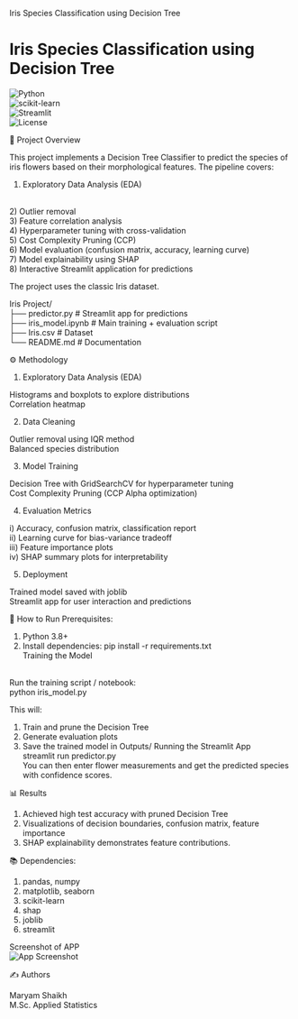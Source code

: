 Iris Species Classification using Decision Tree
<br>
# Iris Species Classification using Decision Tree  

![Python](https://img.shields.io/badge/Python-3.8%2B-blue) 
<br>
![scikit-learn](https://img.shields.io/badge/scikit--learn-ML-orange)  
![Streamlit](https://img.shields.io/badge/Streamlit-App-brightgreen)  
![License](https://img.shields.io/badge/License-MIT-yellow)  


📌 Project Overview

This project implements a Decision Tree Classifier to predict the species of iris flowers based on their morphological features. The pipeline covers:

1) Exploratory Data Analysis (EDA)
<br>
2) Outlier removal
<br>
3) Feature correlation analysis
<br>
4) Hyperparameter tuning with cross-validation
<br>
5) Cost Complexity Pruning (CCP)
<br>
6) Model evaluation (confusion matrix, accuracy, learning curve)
<br>
7) Model explainability using SHAP
<br>
8) Interactive Streamlit application for predictions

The project uses the classic Iris dataset.

Iris Project/
<br>
├── predictor.py            # Streamlit app for predictions
<br>
├── iris_model.ipynb        # Main training + evaluation script
<br>
├── Iris.csv                # Dataset
<br>
└── README.md               # Documentation

⚙️ Methodology

1) Exploratory Data Analysis (EDA)

Histograms and boxplots to explore distributions
<br>
Correlation heatmap

2) Data Cleaning

Outlier removal using IQR method
<br>
Balanced species distribution

3) Model Training

Decision Tree with GridSearchCV for hyperparameter tuning
<br>
Cost Complexity Pruning (CCP Alpha optimization)

4) Evaluation Metrics

i) Accuracy, confusion matrix, classification report
<br>
ii) Learning curve for bias-variance tradeoff
<br>
iii) Feature importance plots
<br>
iv) SHAP summary plots for interpretability

5) Deployment

Trained model saved with joblib
<br>
Streamlit app for user interaction and predictions

🚀 How to Run
Prerequisites:
1) Python 3.8+
2) Install dependencies:
   pip install -r requirements.txt
   <br>
Training the Model
<br>
Run the training script / notebook:
<br>
   python iris_model.py

This will:
1) Train and prune the Decision Tree
2) Generate evaluation plots
3) Save the trained model in Outputs/
   Running the Streamlit App
   <br>
           streamlit run predictor.py
   <br>
You can then enter flower measurements and get the predicted species with confidence scores.

📊 Results
1) Achieved high test accuracy with pruned Decision Tree
2) Visualizations of decision boundaries, confusion matrix, feature importance
3) SHAP explainability demonstrates feature contributions.

📚 Dependencies:

1) pandas, numpy
2) matplotlib, seaborn
3) scikit-learn
4) shap
5) joblib
6) streamlit

Screenshot of APP
<br>
![App Screenshot](Iris_predictor_SS.png)

✍️ Authors

Maryam Shaikh
<br>
M.Sc. Applied Statistics
